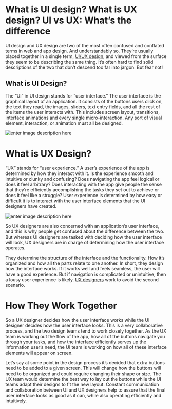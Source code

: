 <!DOCTYPE html>
<html>

<head>
  <meta charset="utf-8">
  <meta name="viewport" content="width=device-width, initial-scale=1.0">
 
  <link rel="stylesheet" href="https://stackedit.io/style.css" />
</head>

<body class="stackedit">
  <div class="stackedit__html"><h1 id="what-is-ui-design-what-is-ux-design-ui-vs-ux-what’s-the-difference">What is UI design? What is UX design? UI vs UX: What’s the difference</h1>
<p>UI design and UX design are two of the most often confused and conflated terms in web and app design. And understandably so. They’re usually placed together in a single term, <a href="https://uiuxagencies.top/ui-ux-design/?utm_source=uxplanet&amp;utm_medium=uiux-articles&amp;utm_campaign=what-is-ui-vs-ux">UI/UX design</a>, and viewed from the surface they seem to be describing the same thing. It’s often hard to find solid descriptions of the two that don’t descend too far into jargon. But fear not!</p>
<h2 id="what-is-ui-design"><strong>What is UI Design?</strong></h2>
<p>The “UI” in UI design stands for “user interface.” The user interface is the graphical layout of an application. It consists of the buttons users click on, the text they read, the images, sliders, text entry fields, and all the rest of the items the user interacts with. This includes screen layout, transitions, interface animations and every single micro-interaction. Any sort of visual element, interaction, or animation must all be designed.</p>
<p><img src="https://cdn.dribbble.com/users/1787143/screenshots/4056556/file.png" alt="enter image description here"></p>
<h1 id="what-is-ux-design"><strong>What is UX Design?</strong></h1>
<p>“UX” stands for “user experience.” A user’s experience of the app is determined by how they interact with it. Is the experience smooth and intuitive or clunky and confusing? Does navigating the app feel logical or does it feel arbitrary? Does interacting with the app give people the sense that they’re efficiently accomplishing the tasks they set out to achieve or does it feel like a struggle? User experience is determined by how easy or difficult it is to interact with the user interface elements that the UI designers have created.</p>
<p><img src="http://www.clearpnt.com/wp-content/uploads/2018/09/3Trends-1080x675.jpg" alt="enter image description here"></p>
<p>So UX designers are also concerned with an application’s user interface, and this is why people get confused about the difference between the two. But whereas UI designers are tasked with deciding how the user interface will look, UX designers are in charge of determining how the user interface operates.</p>
<p>They determine the structure of the interface and the functionality. How it’s organized and how all the parts relate to one another. In short, they design how the interface works. If it works well and feels seamless, the user will have a good experience. But if navigation is complicated or unintuitive, then a lousy user experience is likely.  <a href="https://uxplanet.org/top-user-experience-ui-ux-design-agencies-3696f3daed4e">UX designers</a>  work to avoid the second scenario.</p>
<h1 id="how-they-work-together"><strong>How They Work Together</strong></h1>
<p>So a UX designer decides how the user interface works while the UI designer decides how the user interface looks. This is a very collaborative process, and the two design teams tend to work closely together. As the UX team is working out the flow of the app, how all of the buttons navigate you through your tasks, and how the interface efficiently serves up the information user’s need, the UI team is working on how all of these interface elements will appear on screen.</p>
<p>Let’s say at some point in the design process it’s decided that extra buttons need to be added to a given screen. This will change how the buttons will need to be organized and could require changing their shape or size. The UX team would determine the best way to lay out the buttons while the UI teams adapt their designs to fit the new layout. Constant communication and collaboration between UI and UX designers help to assure that the final user interface looks as good as it can, while also operating efficiently and intuitively.</p>
</div>
</body>

</html>
